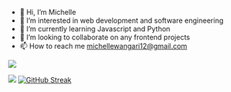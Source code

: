 - 👋 Hi, I’m Michelle 
- 👀 I’m interested in web development and software engineering
- 🌱 I’m currently learning Javascript and Python
- 💞️ I’m looking to collaborate on any frontend projects
- 📫 How to reach me michellewangari12@gmail.com

<!---
Michelle-Wanderi/Michelle-Wanderi is a ✨ special ✨ repository because its `README.md` (this file) appears on your GitHub profile.
You can click the Preview link to take a look at your changes.
--->


![](https://raw.githubusercontent.com/Michelle-Wanderi/github-stats/master/generated/overview.svg#gh-dark-mode-only)



![](https://raw.githubusercontent.com/Michelle-Wanderi/github-stats/master/generated/overview.svg#gh-light-mode-only)
[![GitHub Streak](https://streak-stats.demolab.com/?user=Michelle-Wanderi)](https://git.io/streak-stats)




